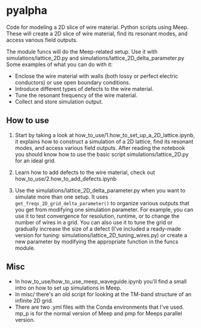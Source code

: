 # pyalpha
Code for modeling a 2D slice of wire material. Python scripts using Meep. These will create a 2D slice of wire material, find its resonant modes, and access various field outputs.

The module funcs will do the Meep-related setup. Use it with simulations/lattice_2D.py and simulations/lattice_2D_delta_parameter.py
Some examples of what you can do with it:
 - Enclose the wire material with walls (both lossy or perfect electric conductors) or use open boundary conditions.
 - Introduce different types of defects to the wire material.
 - Tune the resonant frequency of the wire material.
 - Collect and store simulation output.

## How to use

 1. Start by taking a look at how_to_use/1.how_to_set_up_a_2D_lattice.ipynb, it explains how to construct a simulation of a 2D lattice, find its resonant modes, and access various field outputs. After reading the notebook you should know how to use the basic script simulations/lattice_2D.py for an ideal grid.

 2. Learn how to add defects to the wire material, check out how_to_use/2.how_to_add_defects.ipynb

 3. Use the simulations/lattice_2D_delta_parameter.py when you want to simulate more than one setup. It uses `get_freqs_2D_grid_delta_parameter()` to organize various outputs that you get from modifying one simulation parameter. 
For example, you can use it to test convergence for resolution, runtime, or to change the number of wires in a grid.
You can also use it to tune the grid or gradually increase the size of a defect (I've included a ready-made version for tuning: simulations/lattice_2D_tuning_wires.py) or create a new parameter by modifying the appropriate function in the funcs module.

## Misc
 - In how_to_use/how_to_use_meep_waveguide.ipynb you'll find a small intro on how to set up simulations in Meep.
 - In misc/ there's an old script for looking at the TM-band structure of an infinite 2D grid.
 - There are two .yml files with the Conda environments that I've used. mp_p is for the normal version of Meep and pmp for Meeps parallel version.
